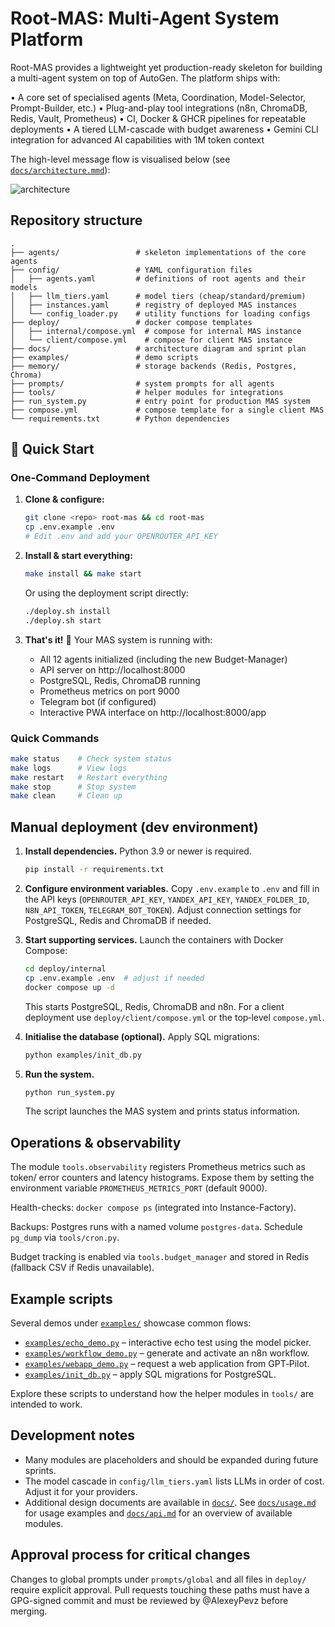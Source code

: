 # Root-MAS: Multi-Agent System Platform

Root-MAS provides a lightweight yet production-ready skeleton for building a multi-agent system on top of AutoGen.  The platform ships with:

• A core set of specialised agents (Meta, Coordination, Model-Selector, Prompt-Builder, etc.)
• Plug-and-play tool integrations (n8n, ChromaDB, Redis, Vault, Prometheus)
• CI, Docker & GHCR pipelines for repeatable deployments
• A tiered LLM-cascade with budget awareness
• Gemini CLI integration for advanced AI capabilities with 1M token context

The high-level message flow is visualised below (see [`docs/architecture.mmd`](docs/architecture.mmd)):

![architecture](https://raw.githubusercontent.com/any/placeholder/diagram.svg)

## Repository structure

```
.
├── agents/                 # skeleton implementations of the core agents
├── config/                 # YAML configuration files
│   ├── agents.yaml         # definitions of root agents and their models
│   ├── llm_tiers.yaml      # model tiers (cheap/standard/premium)
│   ├── instances.yaml      # registry of deployed MAS instances
│   └── config_loader.py    # utility functions for loading configs
├── deploy/                 # docker compose templates
│   ├── internal/compose.yml  # compose for internal MAS instance
│   └── client/compose.yml    # compose for client MAS instance
├── docs/                   # architecture diagram and sprint plan
├── examples/               # demo scripts
├── memory/                 # storage backends (Redis, Postgres, Chroma)
├── prompts/                # system prompts for all agents
├── tools/                  # helper modules for integrations
├── run_system.py           # entry point for production MAS system
├── compose.yml             # compose template for a single client MAS
└── requirements.txt        # Python dependencies
```

## 🚀 Quick Start

### One-Command Deployment

1. **Clone & configure:**
   ```bash
   git clone <repo> root-mas && cd root-mas
   cp .env.example .env
   # Edit .env and add your OPENROUTER_API_KEY
   ```

2. **Install & start everything:**
   ```bash
   make install && make start
   ```
   
   Or using the deployment script directly:
   ```bash
   ./deploy.sh install
   ./deploy.sh start
   ```

3. **That's it!** 🎉 Your MAS system is running with:
   - All 12 agents initialized (including the new Budget-Manager)
   - API server on http://localhost:8000
   - PostgreSQL, Redis, ChromaDB running
   - Prometheus metrics on port 9000
   - Telegram bot (if configured)
   - Interactive PWA interface on http://localhost:8000/app

### Quick Commands

```bash
make status    # Check system status
make logs      # View logs
make restart   # Restart everything
make stop      # Stop system
make clean     # Clean up
```

## Manual deployment (dev environment)

1. **Install dependencies.**  Python 3.9 or newer is required.

   ```bash
   pip install -r requirements.txt
   ```

2. **Configure environment variables.**  Copy `.env.example` to `.env` and fill in the API keys (`OPENROUTER_API_KEY`, `YANDEX_API_KEY`, `YANDEX_FOLDER_ID`, `N8N_API_TOKEN`, `TELEGRAM_BOT_TOKEN`).  Adjust connection settings for PostgreSQL, Redis and ChromaDB if needed.

3. **Start supporting services.**  Launch the containers with Docker Compose:

   ```bash
   cd deploy/internal
   cp .env.example .env  # adjust if needed
   docker compose up -d
   ```

   This starts PostgreSQL, Redis, ChromaDB and n8n.  For a client deployment use `deploy/client/compose.yml` or the top‑level `compose.yml`.

4. **Initialise the database (optional).**  Apply SQL migrations:

   ```bash
   python examples/init_db.py
   ```

5. **Run the system.**

   ```bash
   python run_system.py
   ```

   The script launches the MAS system and prints status information.

## Operations & observability

The module `tools.observability` registers Prometheus metrics such as
token/ error counters and latency histograms.  Expose them by setting
the environment variable `PROMETHEUS_METRICS_PORT` (default 9000).

Health-checks: `docker compose ps` (integrated into Instance-Factory).

Backups: Postgres runs with a named volume `postgres-data`.  Schedule
`pg_dump` via `tools/cron.py`.

Budget tracking is enabled via `tools.budget_manager` and stored in Redis
(fallback CSV if Redis unavailable).

## Example scripts

Several demos under [`examples/`](examples) showcase common flows:

- [`examples/echo_demo.py`](examples/echo_demo.py) – interactive echo test using the model picker.
- [`examples/workflow_demo.py`](examples/workflow_demo.py) – generate and activate an n8n workflow.
- [`examples/webapp_demo.py`](examples/webapp_demo.py) – request a web application from GPT‑Pilot.
- [`examples/init_db.py`](examples/init_db.py) – apply SQL migrations for PostgreSQL.

Explore these scripts to understand how the helper modules in `tools/` are intended to work.

## Development notes

* Many modules are placeholders and should be expanded during future sprints.
* The model cascade in `config/llm_tiers.yaml` lists LLMs in order of cost.  Adjust it for your providers.
* Additional design documents are available in [`docs/`](docs). See
  [`docs/usage.md`](docs/usage.md) for usage examples and
  [`docs/api.md`](docs/api.md) for an overview of available modules.

## Approval process for critical changes

Changes to global prompts under `prompts/global` and all files in `deploy/`
require explicit approval. Pull requests touching these paths must have a
GPG-signed commit and must be reviewed by @AlexeyPevz before merging.
